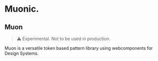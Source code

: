# Muonic.

## Muon

> ⚠️ Experimental. Not to be used in production.

Muon is a versatile token based pattern library using webcomponents for Design Systems.
